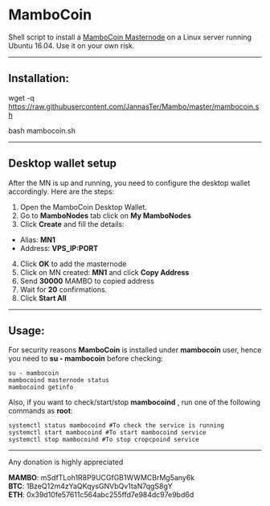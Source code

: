 # MamboCoin
Shell script to install a [MamboCoin Masternode](http://mambocoin.com) on a Linux server running Ubuntu 16.04. Use it on your own risk.  

***
## Installation:  

wget -q https://raw.githubusercontent.com/JannasTer/Mambo/master/mambocoin.sh

bash mambocoin.sh
***

## Desktop wallet setup  

After the MN is up and running, you need to configure the desktop wallet accordingly. Here are the steps:  
1. Open the MamboCoin Desktop Wallet.  
2. Go to **MamboNodes** tab click on **My MamboNodes**
3. Click **Create** and fill the details:  
* Alias: **MN1**  
* Address: **VPS_IP:PORT**  
4. Click **OK** to add the masternode
5. Click on MN created: **MN1** and click **Copy Address** 
6. Send **30000** MAMBO to copied address
7. Wait for **20** confirmations.
8. Click **Start All** 

***

## Usage:  

For security reasons **MamboCoin** is installed under **mambocoin** user, hence you need to **su - mambocoin** before checking:    

```
su - mambocoin
mambocoind masternode status
mambocoind getinfo
```  
Also, if you want to check/start/stop **mambocoind** , run one of the following commands as **root**:
```
systemctl status mambocoind #To check the service is running  
systemctl start mambocoind #To start mambocoind service  
systemctl stop mambocoind #To stop cropcpoind service  
```


***

  
Any donation is highly appreciated  

**MAMBO**: mSdfTLoh1R8P9UCGfGB1WWMCBrMg5any6k   
**BTC**: 1BzeQ12m4zYaQKqysGNVbQv1taN7qgS8gY  
**ETH**: 0x39d10fe57611c564abc255ffd7e984dc97e9bd6d  

